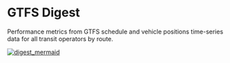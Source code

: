 # GTFS Digest

Performance metrics from GTFS schedule and vehicle positions time-series data for all transit operators by route.

[![digest_mermaid](https://mermaid.ink/img/pako:eNqVk1Fv2jAQx7-K5QnlJUGEhAKeNKkU2NOeWu1hZIpMfAGrjh3Zl7WA-O5zknXQba20PDin-_98Z9-dT7QwAiijURRlGiUqYOTzw_qeLOUOHGa6EwaDU6YJkVoiI51JSIB7qCBgJNhyB0F47f3KreRbBS74jXuptrLi9nBnlLHtvg-ryXqyvn3ZeiEe4Bkv1Gg0-htZGCvAvgUpqeEtzUFhtHh9jvV6ulpcMQgW5SukLMugl8_tzy_nwSDTmS6VeSr23CJ5WPSAa7Y7y-s9saZBiIS0UKA0ulf7tVDcuSWURJSklEqxX7X4Q3WFlTW-EN0pr6O03-3GFXsQjQJSAVpZuO-MMR82ij4R0TXx44VebFxTtfUjrgYQ_2CvQt9tLOY_XP4_CZabHZYuf4RDjiY3dse1PPL2-qSwxrknrh7f27_aOORte4Q8gsi7EuaaV_Bu1t4CLS4uGtIKbMWl8NPdzWBGu9nMKPOmgJI3CjPqG-lR3qC5P-iCMrQNhLSpBUdYSu47WVFWcuW8F4REY7_0L6Z7OCGtuabsRJ8pi2bjYTJPxvM0mc6S-ThOQ3qgLLkZxulklt6kaTwZzdL4HNKjMT5qPBzHfjZH8TRJPJ1O0y7ct07sUp5_AvaOGGY?type=png)](https://mermaid.live/edit#pako:eNqVk1Fv2jAQx7-K5QnlJUGEhAKeNKkU2NOeWu1hZIpMfAGrjh3Zl7WA-O5zknXQba20PDin-_98Z9-dT7QwAiijURRlGiUqYOTzw_qeLOUOHGa6EwaDU6YJkVoiI51JSIB7qCBgJNhyB0F47f3KreRbBS74jXuptrLi9nBnlLHtvg-ryXqyvn3ZeiEe4Bkv1Gg0-htZGCvAvgUpqeEtzUFhtHh9jvV6ulpcMQgW5SukLMugl8_tzy_nwSDTmS6VeSr23CJ5WPSAa7Y7y-s9saZBiIS0UKA0ulf7tVDcuSWURJSklEqxX7X4Q3WFlTW-EN0pr6O03-3GFXsQjQJSAVpZuO-MMR82ij4R0TXx44VebFxTtfUjrgYQ_2CvQt9tLOY_XP4_CZabHZYuf4RDjiY3dse1PPL2-qSwxrknrh7f27_aOORte4Q8gsi7EuaaV_Bu1t4CLS4uGtIKbMWl8NPdzWBGu9nMKPOmgJI3CjPqG-lR3qC5P-iCMrQNhLSpBUdYSu47WVFWcuW8F4REY7_0L6Z7OCGtuabsRJ8pi2bjYTJPxvM0mc6S-ThOQ3qgLLkZxulklt6kaTwZzdL4HNKjMT5qPBzHfjZH8TRJPJ1O0y7ct07sUp5_AvaOGGY)